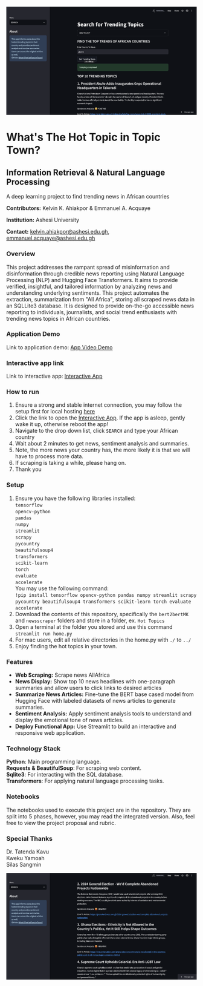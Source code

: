 ![Banner](https://github.com/kelvin-ahiakpor/kelvin-ahiakpor.github.io/blob/main/images/hottopic1.png)
# What's The Hot Topic in Topic Town?
## Information Retrieval & Natural Language Processing
A deep learning project to find trending news in African countries

**Contributors:** Kelvin K. Ahiakpor & Emmanuel A. Acquaye

**Institution:** Ashesi University

**Contact:** kelvin.ahiakpor@ashesi.edu.gh, emmanuel.acquaye@ashesi.edu.gh


### Overview
This project addresses the rampant spread of misinformation and disinformation through credible news reporting using Natural Language Processing (NLP) and Hugging Face Transformers. It aims to provide verified, insightful, and tailored information by analyzing news and understanding underlying sentiments. 
This project automates the extraction, summarization from "All Africa", storing all scraped news data in an SQLLite3 database. It is designed to provide on-the-go accessible news reporting to individuals, journalists, and social trend enthusiasts with trending news topics in African countries.
### Application Demo
Link to application demo: [App Video Demo](https://youtu.be/g32Ly-Z1nrk) 

### Interactive app link
Link to interactive app: [Interactive App](https://whats-the-hot-topic-in-town.streamlit.app/)

### How to run
1. Ensure a strong and stable internet connection, you may follow the setup first for local hosting [here](#Setup)
2. Click the link to open the [Interactive App](https://whats-the-hot-topic-in-town.streamlit.app/). If the app is asleep, gently wake it up, otherwise reboot the app!
3. Navigate to the drop down list, click `SEARCH` and type your African country
4. Wait about 2 minutes to get news, sentiment analysis and summaries.
5. Note, the more news your country has, the more likely it is that we will have to process more data.
6. If scraping is taking a while, please hang on.
7. Thank you

### Setup
1. Ensure you have the following libraries installed:  
`tensorflow`   
`opencv-python`  
`pandas`   
`numpy`   
`streamlit`   
`scrapy`   
`pycountry`   
`beautifulsoup4`   
`transformers`   
`scikit-learn`   
`torch`   
`evaluate`  
`accelerate`  
You may use the following command:  
`!pip install tensorflow opencv-python pandas numpy streamlit scrapy pycountry beautifulsoup4 transformers scikit-learn torch evaluate accelerate`
2. Download the contents of this repository, specifically the `bert2bertMK` and `newsscraper` folders and store in a folder, ex. `Hot Topics`
3. Open a terminal at the folder you stored and use this command `streamlit run home.py`
4. For mac users, edit all relative directories in the home.py with `./` to `../`
5. Enjoy finding the hot topics in your town.

### Features
- **Web Scraping:** Scrape news AllAfrica
- **News Display:** Show top 10 news headlines with one-paragraph summaries and allow users to click links to desired articles
- **Summarize News Articles:** Fine-tune the BERT base cased model from Hugging Face with labeled datasets of news articles to generate summaries.
- **Sentiment Analysis:** Apply sentiment analysis tools to understand and display the emotional tone of news articles.
- **Deploy Functional App:** Use Streamlit to build an interactive and responsive web application.

### Technology Stack
**Python**: Main programming language.  
**Requests & BeautifulSoup**: For scraping web content.  
**Sqlite3**: For interacting with the SQL database.  
**Transformers**: For applying natural language processing tasks.  

### Notebooks
The notebooks used to execute this project are in the repository. They are split into 5 phases, however, you may read the integrated version. Also, feel free to view the project proposal and rubric.

### Special Thanks
Dr. Tatenda Kavu   
Kweku Yamoah   
Silas Sangmin 

![Banner](https://github.com/kelvin-ahiakpor/kelvin-ahiakpor.github.io/blob/main/images/hottopic2.png)



